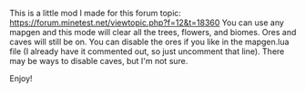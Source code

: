 This is a little mod I made for this forum topic: https://forum.minetest.net/viewtopic.php?f=12&t=18360
You can use any mapgen and this mode will clear all the trees, flowers, and biomes. Ores and caves will still be on. You can disable the ores if you like in the mapgen.lua file (I already have it commented out, so just uncomment that line). There may be ways to disable caves, but I'm not sure.

Enjoy!
